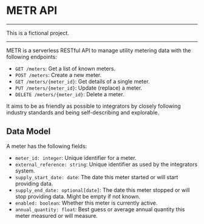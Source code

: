 # METR API

---

This is a fictional project.

---

METR is a serverless RESTful API to manage utility metering data with the
following endpoints:

- `GET /meters`: Get a list of known meters.
- `POST /meters`: Create a new meter.
- `GET /meters/{meter_id}`: Get details of a single meter.
- `PUT /meters/{meter_id}`: Update (replace) a meter.
- `DELETE /meters/{meter_id}`: Delete a meter.

It aims to be as friendly as possible to integrators by closely following
industry standards and being self-describing and explorable.

## Data Model

A meter has the following fields:

- `meter_id: integer`: Unique identifier for a meter.
- `external_reference: string`: Unique identifier as used by the integrators
  system.
- `supply_start_date: date`: The date this meter started or will start providing
  data.
- `supply_end_date: optional[date]`: The date this meter stopped or will stop
  providing data. Might be empty if not known.
- `enabled: boolean`: Whether this meter is currently active.
- `annual_quantity: float`: Best guess or average annual quantity this meter
  measured or will measure.
